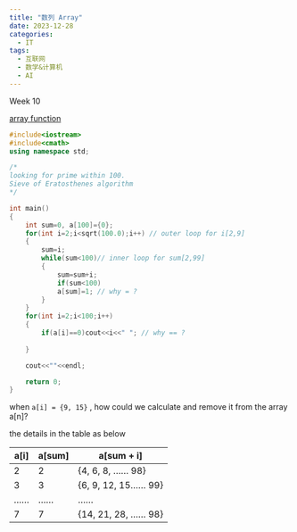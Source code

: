```yaml
---
title: "数列 Array"
date: 2023-12-28
categories:
  - IT
tags:
  - 互联网
  - 数学&计算机
  - AI
---
```



Week 10

[array function](https://www.coursera.org/learn/jisuanji-biancheng/lecture/a53He/shu-zu-de-zuo-yong-zhi-er) 

```cpp
#include<iostream>
#include<cmath>
using namespace std;

/* 
looking for prime within 100.
Sieve of Eratosthenes algorithm
*/

int main()
{
    int sum=0, a[100]={0};
    for(int i=2;i<sqrt(100.0);i++) // outer loop for i[2,9]
    {
        sum=i;
        while(sum<100)// inner loop for sum[2,99]
        {
            sum=sum+i;
            if(sum<100)
            a[sum]=1; // why = ?
        }
    }
    for(int i=2;i<100;i++)
    {
        if(a[i]==0)cout<<i<<" "; // why == ?
        
    }

    cout<<""<<endl;

	return 0;
}
```

when `a[i] = {9, 15}` , how could we calculate and remove it from the array a[n]?

the details in the table as below

| **a[i]** | **a[sum]** | **a[sum + i]** |
| --- | --- | --- |
| 2 | 2 | {4, 6, 8, …… 98} |
| 3 | 3 | {6, 9, 12, 15…… 99} |
| …… | …… | …… |
| 7 | 7 | {14, 21, 28, …… 98} |
